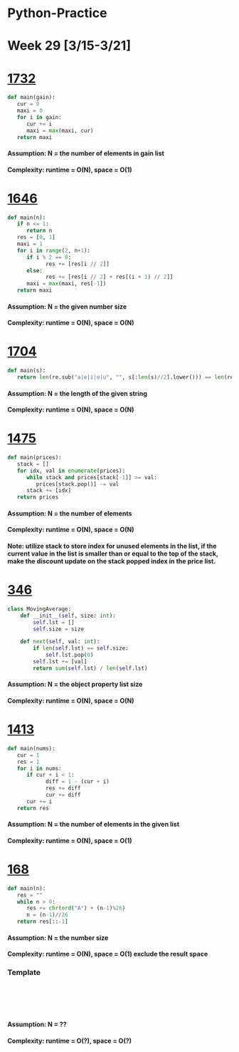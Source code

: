 # Python-Practice

# Week 29 [3/15-3/21]

# [1732](https://leetcode.com/problems/find-the-highest-altitude/)
```python
def main(gain):
   cur = 0
   maxi = 0
   for i in gain:
      cur += i
      maxi = max(maxi, cur)
   return maxi
```
#### Assumption: N = the number of elements in gain list
#### Complexity: runtime = O(N), space = O(1)

# [1646](https://leetcode.com/problems/get-maximum-in-generated-array/)
```python
def main(n):
   if n <= 1:
      return n
   res = [0, 1]
   maxi = 1
   for i in range(2, n+1):
      if i % 2 == 0:
            res += [res[i // 2]]
      else:
            res += [res[i // 2] + res[(i + 1) // 2]]
      maxi = max(maxi, res[-1])
   return maxi
```
#### Assumption: N = the given number size
#### Complexity: runtime = O(N), space = O(N)

# [1704](https://leetcode.com/problems/determine-if-string-halves-are-alike/)
```python
def main(s):
   return len(re.sub("a|e|i|o|u", "", s[:len(s)//2].lower())) == len(re.sub("a|e|i|o|u", "", s[len(s)//2:].lower()))
```
#### Assumption: N = the length of the given string
#### Complexity: runtime = O(N), space = O(N)

# [1475](https://leetcode.com/problems/final-prices-with-a-special-discount-in-a-shop/)
```python
def main(prices):
   stack = []
   for idx, val in enumerate(prices):
      while stack and prices[stack[-1]] >= val:
         prices[stack.pop()] -= val
      stack += [idx]
   return prices
```
#### Assumption: N = the number of elements
#### Complexity: runtime = O(N), space = O(N)
#### Note: utilize stack to store index for unused elements in the list, if the current value in the list is smaller than or equal to the top of the stack, make the discount update on the stack popped index in the price list.

# [346](https://leetcode.com/problems/moving-average-from-data-stream/)
```python
class MovingAverage:
    def __init__(self, size: int):
        self.lst = []
        self.size = size

    def next(self, val: int):
        if len(self.lst) == self.size:
            self.lst.pop(0)
        self.lst += [val]
        return sum(self.lst) / len(self.lst) 
```
#### Assumption: N = the object property list size
#### Complexity: runtime = O(N), space = O(N)

# [1413](https://leetcode.com/problems/minimum-value-to-get-positive-step-by-step-sum/)
```python
def main(nums):
   cur = 1
   res = 1
   for i in nums:
      if cur + i < 1:
            diff = 1 - (cur + i)
            res += diff
            cur += diff
      cur += i
   return res
```
#### Assumption: N = the number of elements in the given list
#### Complexity: runtime = O(N), space = O(1)

# [168](https://leetcode.com/problems/excel-sheet-column-title/)
```python
def main(n):
   res = ""
   while n > 0:
      res += chr(ord("A") + (n-1)%26)
      n = (n-1)//26
   return res[::-1]
```
#### Assumption: N = the number size
#### Complexity: runtime = O(N), space = O(1) exclude the result space

### Template
# []()
```sql
```

# []()
```python
```
#### Assumption: N = ??
#### Complexity: runtime = O(?), space = O(?)
